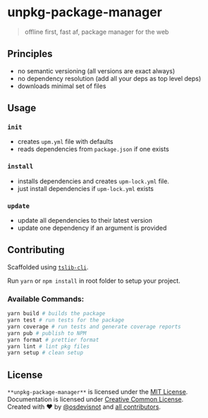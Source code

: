 # unpkg-package-manager

> offline first, fast af, package manager for the web

## Principles

- no semantic versioning (all versions are exact always)
- no dependency resolution (add all your deps as top level deps)
- downloads minimal set of files

## Usage

### `init`

- creates `upm.yml` file with defaults
- reads dependencies from `package.json` if one exists

### `install`

- installs dependencies and creates `upm-lock.yml` file.
- just install dependencies if `upm-lock.yml` exists

### `update`

- update all dependencies to their latest version
- update one dependency if an argument is provided

## Contributing

Scaffolded using [`tslib-cli`](https://www.npmjs.com/package/tslib-cli).

Run `yarn` or `npm install` in root folder to setup your project.

### Available Commands:

```bash
yarn build # builds the package
yarn test # run tests for the package
yarn coverage # run tests and generate coverage reports
yarn pub # publish to NPM
yarn format # prettier format
yarn lint # lint pkg files
yarn setup # clean setup
```

## License

`**unpkg-package-manager**` is licensed under the [MIT License](http://opensource.org/licenses/MIT).<br>
Documentation is licensed under [Creative Common License](http://creativecommons.org/licenses/by/4.0/).<br>
Created with ♥ by [@osdevisnot](https://github.com/osdevisnot) and [all contributors](https://github.com/osdevisnot/unpkg-package-manager/graphs/contributors).
